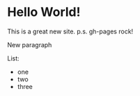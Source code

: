  # Hello World!

 This is a great new site.
 p.s. gh-pages rock!

 New paragraph

 List:
  - one
  - two
  - three
